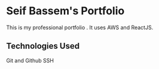 # Seif Bassem's Portfolio

This is my professional portfolio . It uses AWS and ReactJS.

## Technologies Used
Git and Github
SSH
